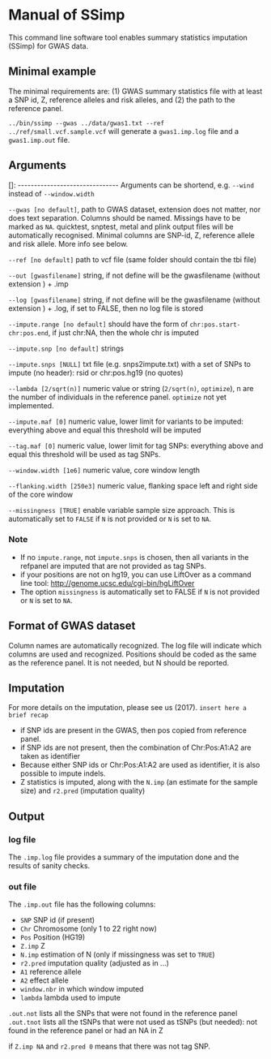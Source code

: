 # Manual of SSimp

This command line software tool enables summary statistics imputation (SSimp) for GWAS data. 
	
## Minimal example
The minimal requirements are: (1) GWAS summary statistics file with at least a SNP id, Z, reference alleles and risk alleles, and (2) the path to the reference panel. 

`../bin/ssimp --gwas ../data/gwas1.txt --ref ../ref/small.vcf.sample.vcf` will generate a `gwas1.imp.log` file and a `gwas1.imp.out` file.
	

## Arguments
[]: -------------------------------
Arguments can be shortend, e.g. `--wind` instead of `--window.width`

`--gwas [no default]`, path to GWAS dataset, extension does not matter, nor does text separation.  Columns should be named. Missings have to be marked as `NA`. quicktest, snptest, metal and plink output files will be automatically recognised. Minimal columns are SNP-id, Z, reference allele and risk allele. More info see below.

`--ref [no default]` path to vcf file (same folder should contain the tbi file)

`--out [gwasfilename]` string, if not define will be the gwasfilename (without extension ) + .imp

`--log [gwasfilename]` string, if not define will be the gwasfilename (without extension ) + .log, if set to FALSE, then no log file is stored

`--impute.range [no default]` should have the form of `chr:pos.start-chr:pos.end`, if just chr:NA, then the whole chr is imputed

`--impute.snp [no default]` strings

`--impute.snps [NULL]` txt file (e.g. snps2impute.txt) with a set of SNPs to impute (no header): rsid or chr:pos.hg19 (no quotes)

`--lambda [2/sqrt(n)]` numeric value or string (`2/sqrt(n)`, `optimize`), n are the number of individuals in the reference panel. `optimize` not yet implemented.

`--impute.maf [0]` numeric value, lower limit for variants to be imputed: everything above and equal this threshold will be imputed

`--tag.maf [0]` numeric value, lower limit for tag SNPs: everything above and equal this threshold will be used as tag SNPs. 

`--window.width [1e6]` numeric value, core window length

`--flanking.width [250e3]` numeric value, flanking space left and right side of the core window
		
`--missingness [TRUE]` enable variable sample size approach. This is automatically set to `FALSE` if `N` is not provided or `N` is set to `NA`.

### Note	
- If no `impute.range`, not `impute.snps` is chosen, then all variants in the refpanel are imputed that are not provided as tag SNPs.
- if your positions are not on hg19, you can use LiftOver as a command line tool: http://genome.ucsc.edu/cgi-bin/hgLiftOver
- The option `missingness` is automatically set to FALSE if `N` is not provided or `N` is set to `NA`.

## Format of GWAS dataset
Column names are automatically recognized. The log file will indicate which columns are used and recognized. Positions should be coded as the same as the reference panel. It is not needed, but N should be reported. 

## Imputation
For more details on the imputation, please see us (2017). 
`insert here a brief recap`

- if SNP ids are present in the GWAS, then pos copied from reference panel. 
- if SNP ids are not present, then the combination of Chr:Pos:A1:A2 are taken as identifier
- Because either SNP ids or Chr:Pos:A1:A2 are used as identifier, it is also possible to impute indels.
- Z statistics is imputed, along with the `N.imp` (an estimate for the sample size) and `r2.pred` (imputation quality)

 
## Output
### log file
The `.imp.log` file provides a summary of the imputation done and the results of sanity checks. 

### out file
The `.imp.out` file has
the following columns:

- `SNP` SNP id (if present)
- `Chr` Chromosome (only 1 to 22 right now)
- `Pos` Position (HG19)
- `Z.imp` Z
- `N.imp` estimation of N (only if missingness was set to `TRUE`)
- `r2.pred` imputation quality (adjusted as in ...)
- `A1` reference allele
- `A2` effect allele
- `window.nbr` in which window imputed
- `lambda` lambda used to impute

`.out.not` lists all the SNPs that were not found in the reference panel 
`.out.tnot` lists all the tSNPs that were not used as tSNPs (but needed): not found in the reference panel or had an NA in Z

if `Z.imp NA` and `r2.pred 0` means that there was not tag SNP.
